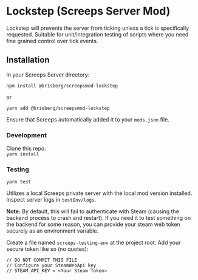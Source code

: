 # Lockstep (Screeps Server Mod)
Lockstep will prevents the server from ticking unless a tick is specifically requested. Suitable for unit/integration testing of scripts where you need fine grained control over tick events.

## Installation

In your Screeps Server directory:

```npm install @brisberg/screepsmod-lockstep```

or

```yarn add @brisberg/screepsmod-lockstep```

Ensure that Screeps automatically added it to your `mods.json` file.

### Development

Clone this repo.\
```yarn install```

### Testing

```yarn test```

Utilizes a local Screeps private server with the local mod version installed. Inspect server logs in `testEnv/logs`.

**Note:** By default, this will fail to authenticate with Steam (causing the backend process to crash and restart). If you need it to test something on the backend for some reason, you can provide your steam web token securely as an environment variable.

Create a file named `screeps-testing-env` at the project root. Add your secure token like so (no quotes):

```
// DO NOT COMMIT THIS FILE
// Configure your SteamWebApi key
// STEAM_API_KEY = <Your Steam Token>
```
